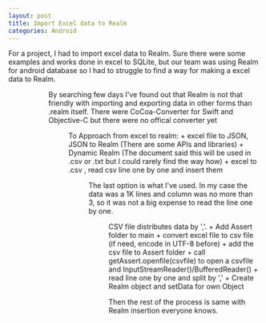 ```yaml
---
layout: post
title: Import Excel data to Realm
categories: Android
---
```

For a project, I had to import excel data to Realm. Sure there were some examples and works done in excel to SQLite, but our team was using Realm for android database so I had to struggle to find a way for making a excel data to Realm. <dir>
<dir>
By searching few days I've found out that Realm is not that friendly with importing and exporting data in other forms than .realm itself. There were CoCoa-Converter for Swift and Objective-C but there were no offical converter yet<dir>
To Approach from excel to realm:
+ excel file to JSON, JSON to Realm (There are some APIs and libraries)
+ Dynamic Realm (The document said this will be used in .csv or .txt but I could rarely find the way how)
+ excel to .csv , read csv line one by one and insert them
<dir>
The last option is what I've used. In my case the data was a 1K lines and column was no more than 3, so it was not a big expense to read the line one by one. <dir>
CSV file distributes data by ','.
+ Add Assert folder to main
+ convert excel file to csv file (if need, encode in UTF-8 before)
+ add the csv file to Assert folder
+ call getAssert.openfile(csvfile) to open a csvfile and InputStreamReader()/BufferedReader()
+ read line one by one and split by ','
+ Create Realm object and setData for own Object


Then the rest of the process is same with Realm insertion everyone knows.

